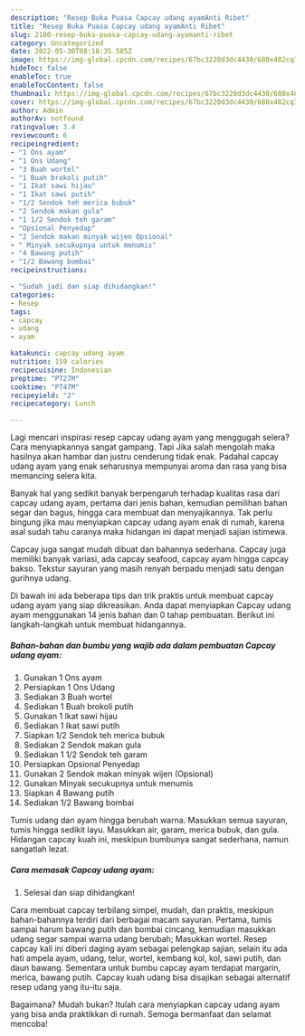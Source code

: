 ```yaml
---
description: "Resep Buka Puasa Capcay udang ayamAnti Ribet"
title: "Resep Buka Puasa Capcay udang ayamAnti Ribet"
slug: 2180-resep-buka-puasa-capcay-udang-ayamanti-ribet
category: Uncategorized
date: 2022-05-30T08:18:35.585Z
image: https://img-global.cpcdn.com/recipes/67bc3220d3dc4430/680x482cq70/capcay-udang-ayam-foto-resep-utama.jpg
hideToc: false
enableToc: true
enableTocContent: false
thumbnail: https://img-global.cpcdn.com/recipes/67bc3220d3dc4430/680x482cq70/capcay-udang-ayam-foto-resep-utama.jpg
cover: https://img-global.cpcdn.com/recipes/67bc3220d3dc4430/680x482cq70/capcay-udang-ayam-foto-resep-utama.jpg
author: Admin
authorAv: notfound
ratingvalue: 3.4
reviewcount: 6
recipeingredient:
- "1 Ons ayam"
- "1 Ons Udang"
- "3 Buah wortel"
- "1 Buah brokoli putih"
- "1 Ikat sawi hijau"
- "1 Ikat sawi putih"
- "1/2 Sendok teh merica bubuk"
- "2 Sendok makan gula"
- "1 1/2 Sendok teh garam"
- "Opsional Penyedap"
- "2 Sendok makan minyak wijen Opsional"
- " Minyak secukupnya untuk menumis"
- "4 Bawang putih"
- "1/2 Bawang bombai"
recipeinstructions:

- "Sudah jadi dan siap dihidangkan!"
categories:
- Resep
tags:
- capcay
- udang
- ayam

katakunci: capcay udang ayam 
nutrition: 159 calories
recipecuisine: Indonesian
preptime: "PT27M"
cooktime: "PT47M"
recipeyield: "2"
recipecategory: Lunch

---
```



Lagi mencari inspirasi resep capcay udang ayam yang menggugah selera? Cara menyiapkannya sangat gampang. Tapi Jika salah mengolah maka hasilnya akan hambar dan justru cenderung tidak enak. Padahal capcay udang ayam yang enak seharusnya mempunyai aroma dan rasa yang bisa memancing selera kita.


Banyak hal yang sedikit banyak berpengaruh terhadap kualitas rasa dari capcay udang ayam, pertama dari jenis bahan, kemudian pemilihan bahan segar dan bagus, hingga cara membuat dan menyajikannya. Tak perlu bingung jika mau menyiapkan capcay udang ayam enak di rumah, karena asal sudah tahu caranya maka hidangan ini dapat menjadi sajian istimewa.

Capcay juga sangat mudah dibuat dan bahannya sederhana. Capcay juga memiliki banyak variasi, ada capcay seafood, capcay ayam hingga capcay bakso. Tekstur sayuran yang masih renyah berpadu menjadi satu dengan gurihnya udang.


Di bawah ini ada beberapa tips dan trik praktis untuk membuat capcay udang ayam yang siap dikreasikan. Anda dapat menyiapkan Capcay udang ayam menggunakan 14 jenis bahan dan 0 tahap pembuatan. Berikut ini langkah-langkah untuk membuat hidangannya.

<!--inarticleads1-->

##### Bahan-bahan dan bumbu yang wajib ada dalam pembuatan Capcay udang ayam:

1. Gunakan 1 Ons ayam
1. Persiapkan 1 Ons Udang
1. Sediakan 3 Buah wortel
1. Sediakan 1 Buah brokoli putih
1. Gunakan 1 Ikat sawi hijau
1. Sediakan 1 Ikat sawi putih
1. Siapkan 1/2 Sendok teh merica bubuk
1. Sediakan 2 Sendok makan gula
1. Sediakan 1 1/2 Sendok teh garam
1. Persiapkan Opsional Penyedap
1. Gunakan 2 Sendok makan minyak wijen (Opsional)
1. Gunakan  Minyak secukupnya untuk menumis
1. Siapkan 4 Bawang putih
1. Sediakan 1/2 Bawang bombai


Tumis udang dan ayam hingga berubah warna. Masukkan semua sayuran, tumis hingga sedikit layu. Masukkan air, garam, merica bubuk, dan gula. Hidangan capcay kuah ini, meskipun bumbunya sangat sederhana, namun sangatlah lezat. 

<!--inarticleads2-->

##### Cara memasak Capcay udang ayam:


1. Selesai dan siap dihidangkan!

Cara membuat capcay terbilang simpel, mudah, dan praktis, meskipun bahan-bahannya terdiri dari berbagai macam sayuran. Pertama, tumis sampai harum bawang putih dan bombai cincang, kemudian masukkan udang segar sampai warna udang berubah; Masukkan wortel. Resep capcay kali ini diberi daging ayam sebagai pelengkap sajian, selain itu ada hati ampela ayam, udang, telur, wortel, kembang kol, kol, sawi putih, dan daun bawang. Sementara untuk bumbu capcay ayam terdapat margarin, merica, bawang putih. Capcay kuah udang bisa disajikan sebagai alternatif resep udang yang itu-itu saja. 

Bagaimana? Mudah bukan? Itulah cara menyiapkan capcay udang ayam yang bisa anda praktikkan di rumah. Semoga bermanfaat dan selamat mencoba!
